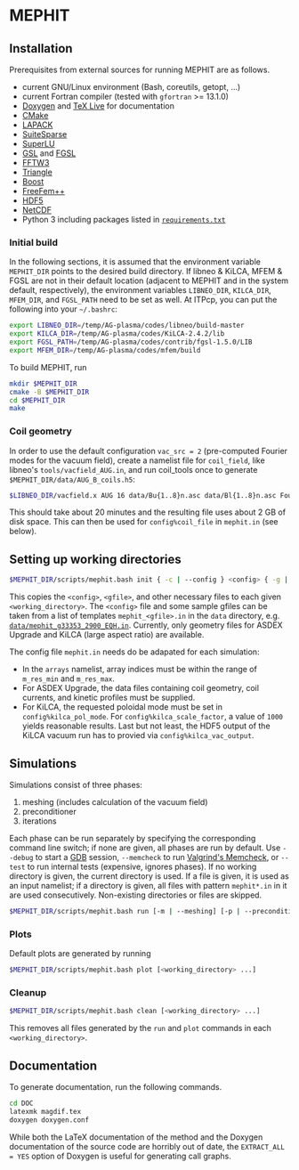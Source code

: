 # MEPHIT

## Installation

Prerequisites from external sources for running MEPHIT are as follows.

- current GNU/Linux environment (Bash, coreutils, getopt, ...)
- current Fortran compiler (tested with `gfortran` >= 13.1.0)
- [Doxygen](https://doxygen.nl/) and [TeX Live](https://www.tug.org/texlive/) for documentation
- [CMake](https://cmake.org/)
- [LAPACK](https://www.netlib.org/lapack/)
- [SuiteSparse](https://github.com/DrTimothyAldenDavis/SuiteSparse)
- [SuperLU](https://github.com/xiaoyeli/superlu)
- [GSL](https://www.gnu.org/software/gsl/) and [FGSL](https://github.com/reinh-bader/fgsl)
- [FFTW3](http://fftw.org/)
- [Triangle](https://www.cs.cmu.edu/~quake/triangle.html)
- [Boost](https://www.boost.org/)
- [FreeFem++](https://github.com/FreeFem/FreeFem-sources)
- [HDF5](https://www.hdfgroup.org/downloads/hdf5)
- [NetCDF](https://github.com/Unidata/netcdf-fortran)
- Python 3 including packages listed in [`requirements.txt`](requirements.txt)

### Initial build

In the following sections, it is assumed that the environment variable `MEPHIT_DIR` points to the desired build directory. If libneo & KiLCA, MFEM & FGSL are not in their default location (adjacent to MEPHIT and in the system default, respectively), the environment variables `LIBNEO_DIR`, `KILCA_DIR`, `MFEM_DIR`, and `FGSL_PATH` need to be set as well. At ITPcp, you can put the following into your `~/.bashrc`:

```bash
export LIBNEO_DIR=/temp/AG-plasma/codes/libneo/build-master
export KILCA_DIR=/temp/AG-plasma/codes/KiLCA-2.4.2/lib
export FGSL_PATH=/temp/AG-plasma/codes/contrib/fgsl-1.5.0/LIB
export MFEM_DIR=/temp/AG-plasma/codes/mfem/build
```

To build MEPHIT, run

```bash
mkdir $MEPHIT_DIR
cmake -B $MEPHIT_DIR
cd $MEPHIT_DIR
make
```

### Coil geometry

In order to use the default configuration `vac_src = 2` (pre-computed Fourier modes for the vacuum field), create a namelist file for `coil_field`, like libneo's `tools/vacfield_AUG.in`, and run coil_tools once to generate `$MEPHIT_DIR/data/AUG_B_coils.h5`:

```bash
$LIBNEO_DIR/vacfield.x AUG 16 data/Bu{1..8}n.asc data/Bl{1..8}n.asc Fourier vacfield_AUG.in $MEPHIT_DIR/data/AUG_B_coils.h5
```

This should take about 20 minutes and the resulting file uses about 2 GB of disk space. This can then be used for `config%coil_file` in `mephit.in` (see below).

## Setting up working directories

```bash
$MEPHIT_DIR/scripts/mephit.bash init { -c | --config } <config> { -g | --g-eqdsk } <gfile> { -t | --type } { asdex | kilca } <working_directory> ...
```

This copies the `<config>`, `<gfile>`, and other necessary files to each given `<working_directory>`. The `<config>` file and some sample gfiles can be taken from a list of templates `mephit_<gfile>.in` in the `data` directory, e.g. [`data/mephit_g33353_2900_EQH.in`](data/mephit_g33353_2900.in). Currently, only geometry files for ASDEX Upgrade and KiLCA (large aspect ratio) are available.

The config file `mephit.in` needs do be adapated for each simulation:

- In the `arrays` namelist, array indices must be within the range of `m_res_min` and `m_res_max`.
- For ASDEX Upgrade, the data files containing coil geometry, coil currents, and kinetic profiles must be supplied.
- For KiLCA, the requested poloidal mode must be set in `config%kilca_pol_mode`. For `config%kilca_scale_factor`, a value of `1000` yields reasonable results. Last but not least, the HDF5 output of the KiLCA vacuum run has to provied via `config%kilca_vac_output`.

## Simulations

Simulations consist of three phases:

1. meshing (includes calculation of the vacuum field)
2. preconditioner
3. iterations

Each phase can be run separately by specifying the corresponding command line switch; if none are given, all phases are run by default. Use `--debug` to start a [GDB](https://www.gnu.org/software/gdb) session, `--memcheck` to run [Valgrind's Memcheck](https://valgrind.org/info/tools.html#memcheck), or `--test` to run internal tests (expensive, ignores phases). If no working directory is given, the current directory is used. If a file is given, it is used as an input namelist; if a directory is given, all files with pattern `mephit*.in` in it are used consecutively. Non-existing directories or files are skipped.

```bash
$MEPHIT_DIR/scripts/mephit.bash run [-m | --meshing] [-p | --preconditioner] [-i | --iterations] [--debug | --memcheck | --test] [<working_directory_or_file> ...]
```

### Plots

Default plots are generated by running

```bash
$MEPHIT_DIR/scripts/mephit.bash plot [<working_directory> ...]
```

### Cleanup

```bash
$MEPHIT_DIR/scripts/mephit.bash clean [<working_directory> ...]
```

This removes all files generated by the `run` and `plot` commands in each `<working_directory>`.

## Documentation

To generate documentation, run the following commands.

```bash
cd DOC
latexmk magdif.tex
doxygen doxygen.conf
```

While both the LaTeX documentation of the method and the Doxygen documentation of the source code are horribly out of date, the `EXTRACT_ALL = YES` option of Doxygen is useful for generating call graphs.

